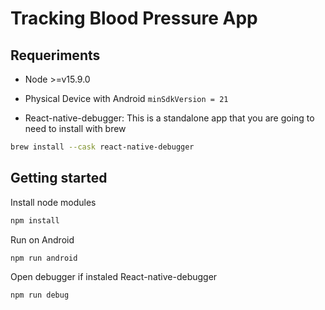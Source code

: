 # Tracking Blood Pressure App

## Requeriments

  - Node >=v15.9.0
  - Physical Device with Android `minSdkVersion = 21`

- React-native-debugger:
This is a standalone app that you are going to need to install with brew

```bash
brew install --cask react-native-debugger
```

## Getting started

Install node modules

```bash
npm install 
```

Run on Android

```bash
npm run android 
```

Open debugger if instaled React-native-debugger

```bash
npm run debug 
```